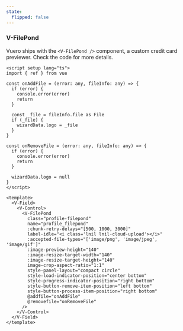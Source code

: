 ```yaml
---
state:
  flipped: false
---
```


### V-FilePond

Vuero ships with the `<V-FilePond />` component, a custom credit card
previewer. Check the code for more details.

<!--code-->

```vue
<script setup lang="ts">
import { ref } from vue

const onAddFile = (error: any, fileInfo: any) => {
  if (error) {
    console.error(error)
    return
  }

  const _file = fileInfo.file as File
  if (_file) {
    wizardData.logo = _file
  }
}

const onRemoveFile = (error: any, fileInfo: any) => {
  if (error) {
    console.error(error)
    return
  }

  wizardData.logo = null
}
</script>

<template>
  <V-Field>
    <V-Control>
      <V-FilePond
        class="profile-filepond"
        name="profile_filepond"
        :chunk-retry-delays="[500, 1000, 3000]"
        label-idle="<i class='lnil lnil-cloud-upload'></i>"
        :accepted-file-types="['image/png', 'image/jpeg', 'image/gif']"
        :image-preview-height="140"
        :image-resize-target-width="140"
        :image-resize-target-height="140"
        image-crop-aspect-ratio="1:1"
        style-panel-layout="compact circle"
        style-load-indicator-position="center bottom"
        style-progress-indicator-position="right bottom"
        style-button-remove-item-position="left bottom"
        style-button-process-item-position="right bottom"
        @addfile="onAddFile"
        @removefile="onRemoveFile"
      />
    </V-Control>
  </V-Field>
</template>
```

<!--/code-->

<!--example-->

<V-Field grouped>
  <V-Control>
    <V-FilePond
      class="profile-filepond"
      name="profile_filepond"
      :chunk-retry-delays="[500, 1000, 3000]"
      label-idle="<i class='lnil lnil-cloud-upload'></i>"
      :accepted-file-types="['image/png', 'image/jpeg', 'image/gif']"
      :image-preview-height="140"
      :image-resize-target-width="140"
      :image-resize-target-height="140"
      image-crop-aspect-ratio="1:1"
      style-panel-layout="compact circle"
      style-load-indicator-position="center bottom"
      style-progress-indicator-position="right bottom"
      style-button-remove-item-position="left bottom"
      style-button-process-item-position="right bottom"
    />
  </V-Control>
  <V-Control>
    <V-FilePond
      size="small"
      class="profile-filepond"
      name="profile_filepond"
      :chunk-retry-delays="[500, 1000, 3000]"
      label-idle="<i class='lnil lnil-cloud-upload'></i>"
      :accepted-file-types="['image/png', 'image/jpeg', 'image/gif']"
      :image-preview-height="140"
      :image-resize-target-width="140"
      :image-resize-target-height="140"
      image-crop-aspect-ratio="1:1"
      style-panel-layout="compact circle"
      style-load-indicator-position="center bottom"
      style-progress-indicator-position="right bottom"
      style-button-remove-item-position="left bottom"
      style-button-process-item-position="right bottom"
    />
  </V-Control>
  <V-Control>
    <V-FilePond
      size="tiny"
      class="profile-filepond"
      name="profile_filepond"
      :chunk-retry-delays="[500, 1000, 3000]"
      label-idle="<i class='lnil lnil-cloud-upload'></i>"
      :accepted-file-types="['image/png', 'image/jpeg', 'image/gif']"
      :image-preview-height="140"
      :image-resize-target-width="140"
      :image-resize-target-height="140"
      image-crop-aspect-ratio="1:1"
      style-panel-layout="compact circle"
      style-load-indicator-position="center bottom"
      style-progress-indicator-position="right bottom"
      style-button-remove-item-position="left bottom"
      style-button-process-item-position="right bottom"
    />
  </V-Control>
</V-Field>

<!--/example-->
